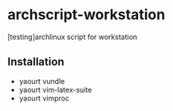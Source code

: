 archscript-workstation
======================

[testing]archlinux script for workstation



Installation
---------

* yaourt vundle
* yaourt vim-latex-suite
* yaourt vimproc
